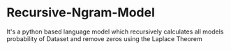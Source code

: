 # Recursive-Ngram-Model
It's a python based language model which recursively calculates all models probability of Dataset and remove zeros using the Laplace Theorem
